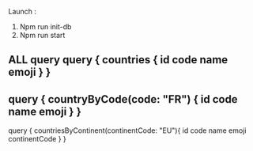Launch :
1) Npm run init-db
2) Npm run start

ALL query 
query {
  countries {
    id
    code
    name
    emoji
  }
}
----------------------------------
query {
  countryByCode(code: "FR") {
    id
    code
    name
    emoji
  }
}
---------------------------------
query {
  countriesByContinent(continentCode: "EU"){
    id
    code
    name
    emoji
    continentCode
  }
}
